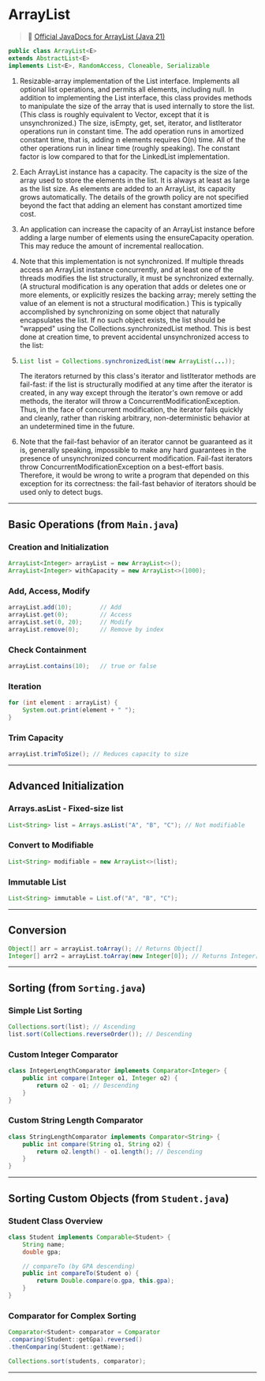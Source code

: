 #  ArrayList
> 📖 [Official JavaDocs for ArrayList (Java 21)](https://docs.oracle.com/en/java/javase/21/docs/api/java.base/java/util/ArrayList.html)


```java
public class ArrayList<E>
extends AbstractList<E>
implements List<E>, RandomAccess, Cloneable, Serializable
```
1. Resizable-array implementation of the List interface. Implements all optional list operations, and permits all elements, including null. In addition to implementing the List interface, this class provides methods to manipulate the size of the array that is used internally to store the list. (This class is roughly equivalent to Vector, except that it is unsynchronized.)
The size, isEmpty, get, set, iterator, and listIterator operations run in constant time. The add operation runs in amortized constant time, that is, adding n elements requires O(n) time. All of the other operations run in linear time (roughly speaking). The constant factor is low compared to that for the LinkedList implementation.

2. Each ArrayList instance has a capacity. The capacity is the size of the array used to store the elements in the list. It is always at least as large as the list size. As elements are added to an ArrayList, its capacity grows automatically. The details of the growth policy are not specified beyond the fact that adding an element has constant amortized time cost.

3. An application can increase the capacity of an ArrayList instance before adding a large number of elements using the ensureCapacity operation. This may reduce the amount of incremental reallocation.

4. Note that this implementation is not synchronized. If multiple threads access an ArrayList instance concurrently, and at least one of the threads modifies the list structurally, it must be synchronized externally. (A structural modification is any operation that adds or deletes one or more elements, or explicitly resizes the backing array; merely setting the value of an element is not a structural modification.) This is typically accomplished by synchronizing on some object that naturally encapsulates the list. If no such object exists, the list should be "wrapped" using the Collections.synchronizedList method. This is best done at creation time, to prevent accidental unsynchronized access to the list:

5. ```java
   List list = Collections.synchronizedList(new ArrayList(...));
   ```
   The iterators returned by this class's iterator and listIterator methods are fail-fast: if the list is structurally modified at any time after the iterator is created, in any way except through the iterator's own remove or add methods, the iterator will throw a ConcurrentModificationException. Thus, in the face of concurrent modification, the iterator fails quickly and cleanly, rather than risking arbitrary, non-deterministic behavior at an undetermined time in the future.

6. Note that the fail-fast behavior of an iterator cannot be guaranteed as it is, generally speaking, impossible to make any hard guarantees in the presence of unsynchronized concurrent modification. Fail-fast iterators throw ConcurrentModificationException on a best-effort basis. Therefore, it would be wrong to write a program that depended on this exception for its correctness: the fail-fast behavior of iterators should be used only to detect bugs.

---

## Basic Operations (from `Main.java`)

### Creation and Initialization
```java
ArrayList<Integer> arrayList = new ArrayList<>();
ArrayList<Integer> withCapacity = new ArrayList<>(1000);
```


### Add, Access, Modify
```java
arrayList.add(10);        // Add
arrayList.get(0);         // Access
arrayList.set(0, 20);     // Modify
arrayList.remove(0);      // Remove by index
```

### Check Containment
```java
arrayList.contains(10);   // true or false
```


### Iteration
```java
for (int element : arrayList) {
    System.out.print(element + " ");
}
```

### Trim Capacity
```java 
arrayList.trimToSize(); // Reduces capacity to size
```

---

## Advanced Initialization

### Arrays.asList - Fixed-size list
```java
List<String> list = Arrays.asList("A", "B", "C"); // Not modifiable 
```

### Convert to Modifiable
```java 
List<String> modifiable = new ArrayList<>(list);
```

### Immutable List
```java 
List<String> immutable = List.of("A", "B", "C");
```

---

## Conversion
```java
Object[] arr = arrayList.toArray(); // Returns Object[]
Integer[] arr2 = arrayList.toArray(new Integer[0]); // Returns Integer[]
```

---

## Sorting (from `Sorting.java`)

### Simple List Sorting
```java
Collections.sort(list); // Ascending
list.sort(Collections.reverseOrder()); // Descending
```

### Custom Integer Comparator
```java
class IntegerLengthComparator implements Comparator<Integer> {
    public int compare(Integer o1, Integer o2) {
        return o2 - o1; // Descending
    }
}
```

### Custom String Length Comparator
```java
class StringLengthComparator implements Comparator<String> {
    public int compare(String o1, String o2) {
        return o2.length() - o1.length(); // Descending
    }
}
```

---

## Sorting Custom Objects (from `Student.java`)

### Student Class Overview
```java
class Student implements Comparable<Student> {
    String name;
    double gpa;

    // compareTo (by GPA descending)
    public int compareTo(Student o) {
        return Double.compare(o.gpa, this.gpa);
    }
}
```


### Comparator for Complex Sorting
```java
Comparator<Student> comparator = Comparator
.comparing(Student::getGpa).reversed()
.thenComparing(Student::getName);

Collections.sort(students, comparator);
```

---
